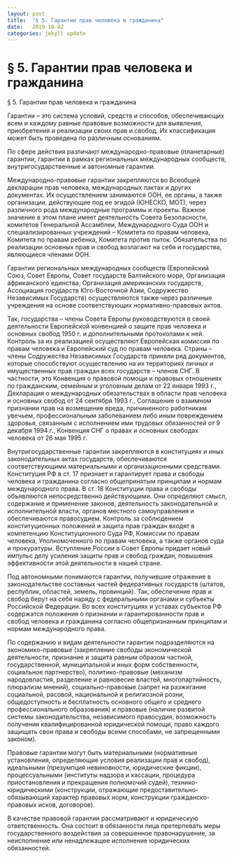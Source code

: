 ```yaml
---
layout: post
title:  "§ 5. Гарантии прав человека и гражданина"
date:   2019-10-02
categories: jekyll update
---
```



# § 5. Гарантии прав человека и гражданина

§ 5. Гарантии прав человека и гражданина

Гарантии – это система условий, средств и способов, обеспечивающих всем и каждому равные правовые возможности для выявления, приобретения и реализации своих прав и свобод. Их классификация может быть проведена по различным основаниям.

По сфере действия различают международно-правовые (планетарные) гарантии, гарантии в рамках региональных международных сообществ, внутригосударственные и автономные гарантии.

Международно-правовые гарантии закрепляются во Всеобщей декларации прав человека, международных пактах и других документах. Их осуществлением занимаются ООН, ее органы, а также организации, действующие под ее эгидой (ЮНЕСКО, МОТ), через различного рода международные программы и проекты. Важное значение в этом плане имеет деятельность Совета Безопасности, комитетов Генеральной Ассамблеи, Международного Суда ООН и специализированных учреждений – Комитета по правам человека, Комитета по правам ребенка, Комитета против пыток. Обязательства по реализации основных прав и свобод возлагают на себя и государства, являющиеся членами ООН.

Гарантии региональных международных сообществ (Европейский Союз, Совет Европы, Совет государств Балтийского моря, Организация африканского единства, Организация американских государств, Ассоциация государств Юго-Восточной Азии, Содружество Независимых Государств) осуществляются также через различные учреждения на основе соответствующих нормативно-правовых актов.

Так, государства – члены Совета Европы руководствуются в своей деятельности Европейской конвенцией о защите прав человека и основных свобод 1950 г. и дополнительными протоколами к ней. Контроль за их реализацией осуществляют Европейская комиссия по правам человека и Европейский суд по правам человека. Страны – члены Содружества Независимых Государств приняли ряд документов, которые способствуют осуществлению на их территориях личных и имущественных прав граждан всех государств – членов СНГ. В частности, это Конвенция о правовой помощи и правовых отношениях по гражданским, семейным и уголовным делам от 22 января 1993 г., Декларация о международных обязательствах в области прав человека и основных свобод от 24 сентября 1993 г., Соглашение о взаимном признании прав на возмещение вреда, причиненного работникам увечьем, профессиональным заболеванием либо иным повреждением здоровья, связанным с исполнением ими трудовых обязанностей от 9 декабря 1994 г., Конвенция СНГ о правах и основных свободах человека от 26 мая 1995 г.

Внутригосударственные гарантии закрепляются в конституциях и иных законодательных актах государств, обеспечиваются соответствующими материальными и организационными средствами. Конституция РФ в ст. 17 признает и гарантирует права и свободы человека и гражданина согласно общепринятым принципам и нормам международного права. В ст. 18 Конституции права и свободы объявляются непосредственно действующими. Они определяют смысл, содержание и применение законов, деятельность законодательной и исполнительной власти, органов местного самоуправления и обеспечиваются правосудием. Контроль за соблюдением конституционных положений и защита прав граждан входят в компетенцию Конституционного Суда РФ, Комиссии по правам человека, Уполномоченного по правам человека, а также органов суда и прокуратуры. Вступление России в Совет Европы придает новый импульс делу усиления защиты прав и свобод граждан, повышения эффективности этой деятельности в нашей стране.

Под автономными понимаются гарантии, получившие отражение в законодательстве составных частей федеративных государств (штатов, республик, областей, земель, провинций). Так, обеспечение прав и свобод берут на себя наряду с федеральными органами и субъекты Российской Федерации. Во всех конституциях и уставах субъектов РФ содержатся положения о признании и гарантированности прав и свобод человека и гражданина согласно общепризнанным принципам и нормам международного права.

По содержанию и видам деятельности гарантии подразделяются на экономико-правовые (закрепление свободы экономической деятельности, признание и защита равным образом частной, государственной, муниципальной и иных форм собственности, социальное партнерство), политико-правовые (механизм народовластия, разделение и равновесие властей, многопартийность, плюрализм мнений), социально-правовые (запрет на разжигание социальной, расовой, национальной и религиозной розни, общедоступность и бесплатность основного общего и среднего профессионального образования) и правовые (наличие развитой системы законодательства, независимого правосудия, возможность получения квалифицированной юридической помощи, право каждого защищать свои права и свободы всеми способами, не запрещенными законом).

Правовые гарантии могут быть материальными (нормативные установления, определяющие условия реализации прав и свобод), идеальными (презумпция невиновности, юридические фикции), процессуальными (институты надзора и кассации, процедура приостановления и прекращения полномочий судей), технико-юридическими (конструкции, отражающие предоставительно-обязывающий характер правовых норм, конструкции гражданско-правовых исков, договоров).

В качестве правовой гарантии рассматривают и юридическую ответственность. Она состоит в обязанности лица претерпевать меры государственного воздействия за совершенное правонарушение, за неисполнение или ненадлежащее исполнение юридических обязанностей.